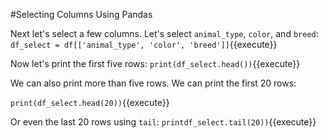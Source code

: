 #Selecting Columns Using Pandas

Next let's select a few columns. Let's select `animal_type`, `color`, and `breed`:
`df_select = df[['animal_type', 'color', 'breed']]`{{execute}}

Now let's print the first five rows:
`print(df_select.head())`{{execute}}

We can also print more than five rows. We can print the first 20 rows:

`print(df_select.head(20))`{{execute}}

Or even the last 20 rows using `tail`:
`printdf_select.tail(20))`{{execute}}
